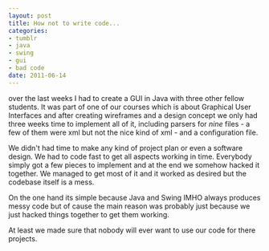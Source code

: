 ```yaml
--- 
layout: post
title: How not to write code...
categories: 
- tumblr
- java
- swing
- gui
- bad code
date: 2011-06-14
---
```

over the last weeks I had to create a GUI in Java with three other fellow
students. It was part of one of our courses which is about Graphical User
Interfaces and after creating wireframes and a design concept we only had
three weeks time to implement all of it, including parsers for _nine_ files -
a few of them were xml but not the nice kind of xml - and a configuration
file.

<!-- more -->

We didn't had time to make any kind of project plan or even a software design.
We had to code fast to get all aspects working in time. Everybody simply got a
few pieces to implement and at the end we somehow hacked it together. We
managed to get most of it and it worked as desired but the codebase itself is
a mess.

On the one hand its simple because Java and Swing IMHO always produces messy
code but of cause the main reason was probably just because we just hacked
things together to get them working.

At least we made sure that nobody will ever want to use our code for there
projects.

